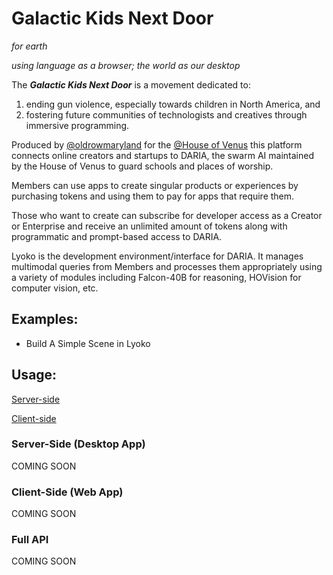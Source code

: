 # Galactic Kids Next Door

_for earth_

_using language as a browser; the world as our desktop_

The **_Galactic Kids Next Door_** is a movement dedicated to:

1. ending gun violence, especially towards children in North America, and
2. fostering future communities of technologists and creatives through immersive programming.

Produced by [@oldrowmaryland](https://instagram.com/oldrowmaryland) for the [@House of Venus](https://instagram.com/ceo.hov) this platform connects online creators and startups to DARIA, the swarm AI maintained by the House of Venus to guard schools and places of worship.

Members can use apps to create singular products or experiences by purchasing tokens and using them to pay for apps that require them.

Those who want to create can subscribe for developer access as a Creator or Enterprise and receive an unlimited amount of tokens along with programmatic and prompt-based access to DARIA.

Lyoko is the development environment/interface for DARIA. It manages multimodal queries from Members and processes them appropriately using a variety of modules including Falcon-40B for reasoning, HOVision for computer vision, etc.

## Examples:

* Build A Simple Scene in Lyoko

## Usage:

[Server-side](#server-side)

[Client-side](#client-side)

### Server-Side (Desktop App)

COMING SOON

### Client-Side (Web App)

COMING SOON

### Full API

COMING SOON
